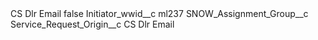 <?xml version="1.0" encoding="UTF-8"?>
<CustomMetadata xmlns="http://soap.sforce.com/2006/04/metadata" xmlns:xsi="http://www.w3.org/2001/XMLSchema-instance" xmlns:xsd="http://www.w3.org/2001/XMLSchema">
    <label>CS Dlr Email</label>
    <protected>false</protected>
    <values>
        <field>Initiator_wwid__c</field>
        <value xsi:type="xsd:string">ml237</value>
    </values>
    <values>
        <field>SNOW_Assignment_Group__c</field>
        <value xsi:nil="true"/>
    </values>
    <values>
        <field>Service_Request_Origin__c</field>
        <value xsi:type="xsd:string">CS Dlr Email</value>
    </values>
</CustomMetadata>
